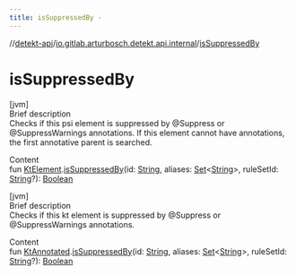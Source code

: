 ```yaml
---
title: isSuppressedBy -
---
```

//[detekt-api](../index.md)/[io.gitlab.arturbosch.detekt.api.internal](index.md)/[isSuppressedBy](is-suppressed-by.md)



# isSuppressedBy  
[jvm]  
Brief description  
Checks if this psi element is suppressed by @Suppress or @SuppressWarnings annotations. If this element cannot have annotations, the first annotative parent is searched.  
  
  
Content  
fun [KtElement]().[isSuppressedBy](is-suppressed-by.md)(id: [String](https://kotlinlang.org/api/latest/jvm/stdlib/kotlin/-string/index.html), aliases: [Set](https://kotlinlang.org/api/latest/jvm/stdlib/kotlin.collections/-set/index.html)<[String](https://kotlinlang.org/api/latest/jvm/stdlib/kotlin/-string/index.html)>, ruleSetId: [String](https://kotlinlang.org/api/latest/jvm/stdlib/kotlin/-string/index.html)?): [Boolean](https://kotlinlang.org/api/latest/jvm/stdlib/kotlin/-boolean/index.html)  


[jvm]  
Brief description  
Checks if this kt element is suppressed by @Suppress or @SuppressWarnings annotations.  
  
  
Content  
fun [KtAnnotated]().[isSuppressedBy](is-suppressed-by.md)(id: [String](https://kotlinlang.org/api/latest/jvm/stdlib/kotlin/-string/index.html), aliases: [Set](https://kotlinlang.org/api/latest/jvm/stdlib/kotlin.collections/-set/index.html)<[String](https://kotlinlang.org/api/latest/jvm/stdlib/kotlin/-string/index.html)>, ruleSetId: [String](https://kotlinlang.org/api/latest/jvm/stdlib/kotlin/-string/index.html)?): [Boolean](https://kotlinlang.org/api/latest/jvm/stdlib/kotlin/-boolean/index.html)  



